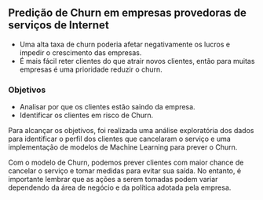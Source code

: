 ## Predição de Churn em empresas provedoras de serviços de Internet

- Uma alta taxa de churn poderia afetar negativamente os lucros e impedir o crescimento das empresas.
- É mais fácil reter clientes do que atrair novos clientes, então para muitas empresas é uma prioridade reduzir o churn.

### Objetivos

- Analisar por que os clientes estão saindo da empresa.
- Identificar os clientes em risco de Churn.

Para alcançar os objetivos, foi realizada uma análise exploratória dos dados para identificar o perfil dos clientes que cancelaram o serviço e uma implementação de modelos de Machine Learning para prever o Churn.

Com o modelo de Churn, podemos prever clientes com maior chance de cancelar o serviço e tomar medidas para evitar sua saída. No entanto, é importante lembrar que as ações a serem tomadas podem variar dependendo da área de negócio e da política adotada pela empresa.

